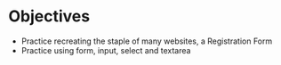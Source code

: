 # Objectives
- Practice recreating the staple of many websites, a Registration Form
- Practice using form, input, select and textarea